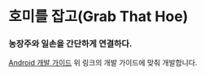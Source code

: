 # 호미를 잡고(Grab That Hoe)
### 농장주와 일손을 간단하게 연결하다.

[Android 개발 가이드](https://moreversal.com/Android-49dedce9984346bcb4c5634f2c8640c3)
위 링크의 개발 가이드에 맞춰 개발합니다.